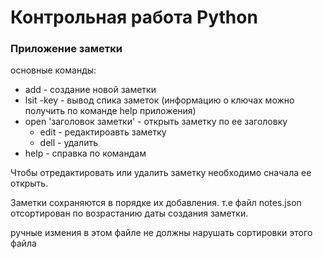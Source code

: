# Контрольная работа Python

### Приложение заметки 

основные команды:
* add - создание новой заметки
* lsit -key -  вывод спика заметок (информацию о ключах можно получить по команде help приложения)
* open 'заголовок заметки' -  открыть заметку по ее заголовку
    * edit - редактироавть заметку
    * dell - удалить
* help - справка по командам

Чтобы отредактировать или удалить заметку необходимо сначала ее открыть.

Заметки сохраняются в порядке их добавления. т.е файл notes.json отсортирован по возрастанию даты создания заметки.

ручные измения в этом файле не должны нарушать сортировки этого файла 
